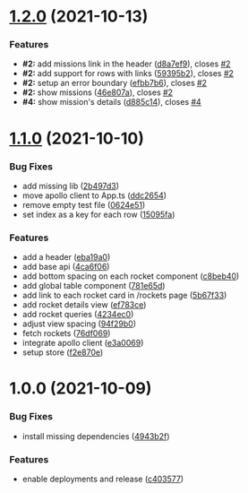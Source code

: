 # [1.2.0](https://github.com/flowck/spacex-ui-graphql-react/compare/v1.1.0...v1.2.0) (2021-10-13)


### Features

* **#2:** add missions link in the header ([d8a7ef9](https://github.com/flowck/spacex-ui-graphql-react/commit/d8a7ef92a758c6fc33bad3ba3001556b0010ab0a)), closes [#2](https://github.com/flowck/spacex-ui-graphql-react/issues/2)
* **#2:** add support for rows with links ([59395b2](https://github.com/flowck/spacex-ui-graphql-react/commit/59395b2554cbc861e2897bd03a7d107f945f9b00)), closes [#2](https://github.com/flowck/spacex-ui-graphql-react/issues/2)
* **#2:** setup an error boundary ([efbb7b6](https://github.com/flowck/spacex-ui-graphql-react/commit/efbb7b653efb0921096a0f9d948a2e8e4ee47c82)), closes [#2](https://github.com/flowck/spacex-ui-graphql-react/issues/2)
* **#2:** show missions ([46e807a](https://github.com/flowck/spacex-ui-graphql-react/commit/46e807aa24f19219da92c99733f083cc8c81342a)), closes [#2](https://github.com/flowck/spacex-ui-graphql-react/issues/2)
* **#4:** show mission's details ([d885c14](https://github.com/flowck/spacex-ui-graphql-react/commit/d885c14a9875cad1cace5398912531350c9a8140)), closes [#4](https://github.com/flowck/spacex-ui-graphql-react/issues/4)

# [1.1.0](https://github.com/flowck/spacex-ui-graphql-react/compare/v1.0.0...v1.1.0) (2021-10-10)


### Bug Fixes

* add missing lib ([2b497d3](https://github.com/flowck/spacex-ui-graphql-react/commit/2b497d358d23c1428fdebf30d1d304b68e07d722))
* move apollo client to App.ts ([ddc2654](https://github.com/flowck/spacex-ui-graphql-react/commit/ddc2654e2dca5f5e0104e6795a9d67b7fd25255d))
* remove empty test file ([0624e51](https://github.com/flowck/spacex-ui-graphql-react/commit/0624e51590a15cdaf8581ebe3b3fdff8dd8e0fea))
* set index as a key for each row ([15095fa](https://github.com/flowck/spacex-ui-graphql-react/commit/15095fa7211107e8ca61a44a0e8e110925ae5acc))


### Features

* add a header ([eba19a0](https://github.com/flowck/spacex-ui-graphql-react/commit/eba19a06a16e53ffe6a07aca7505b48faaba4d63))
* add base api ([4ca6f06](https://github.com/flowck/spacex-ui-graphql-react/commit/4ca6f06fa86954451485430819e8f6089bc72864))
* add bottom spacing on each rocket component ([c8beb40](https://github.com/flowck/spacex-ui-graphql-react/commit/c8beb40806037f29470d62ba7f19dbf6422cd607))
* add global table component ([781e65d](https://github.com/flowck/spacex-ui-graphql-react/commit/781e65d1713c5d1a988c66915e00f94ced43e606))
* add link to each rocket  card in /rockets page ([5b67f33](https://github.com/flowck/spacex-ui-graphql-react/commit/5b67f33df1e4f6300863f88ab0e9128d301e933f))
* add rocket details view ([ef783ce](https://github.com/flowck/spacex-ui-graphql-react/commit/ef783ce92e8bb5485dd15ee881f881ec0bea9642))
* add rocket queries ([4234ec0](https://github.com/flowck/spacex-ui-graphql-react/commit/4234ec0427f82e06cd3a4b2ef8f95e37bbfc3a46))
* adjust view spacing ([94f29b0](https://github.com/flowck/spacex-ui-graphql-react/commit/94f29b0a506a645d2161a2f169b818b41459491e))
* fetch rockets ([76df069](https://github.com/flowck/spacex-ui-graphql-react/commit/76df0696e0611425e5dac70dadb3231a791fe6e9))
* integrate apollo client ([e3a0069](https://github.com/flowck/spacex-ui-graphql-react/commit/e3a006937b66ba70453e80a228e2d179c282fbe1))
* setup store ([f2e870e](https://github.com/flowck/spacex-ui-graphql-react/commit/f2e870eeb9a31e75f114554ce052730a47b1075c))

# 1.0.0 (2021-10-09)


### Bug Fixes

* install missing dependencies ([4943b2f](https://github.com/flowck/spacex-ui-graphql-react/commit/4943b2f5324bf7cf6a643c65b311e7621d37d2b1))


### Features

* enable deployments and release ([c403577](https://github.com/flowck/spacex-ui-graphql-react/commit/c4035774b3c7a6a191eb1f69ae0fedab98ca67e0))
